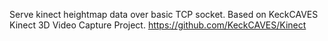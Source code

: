 Serve kinect heightmap data over basic TCP socket. Based on KeckCAVES Kinect 3D Video Capture Project. https://github.com/KeckCAVES/Kinect
